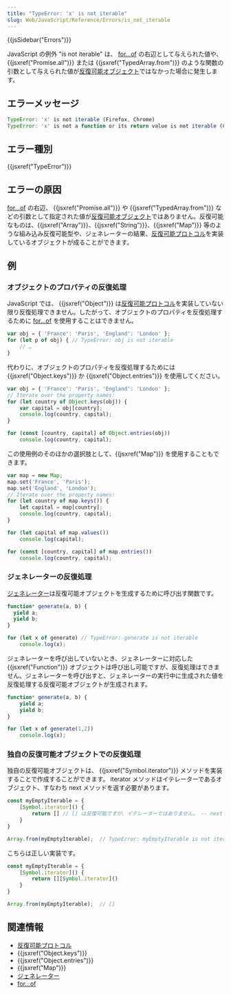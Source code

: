 ```yaml
---
title: "TypeError: 'x' is not iterable"
slug: Web/JavaScript/Reference/Errors/is_not_iterable
---
```


{{jsSidebar("Errors")}}

JavaScript の例外 "is not iterable" は、 [for…of](/ja/docs/Web/JavaScript/Guide/Loops_and_iteration#for...of_statement) の右辺として与えられた値や、 {{jsxref("Promise.all")}} または {{jsxref("TypedArray.from")}} のような関数の引数として与えられた値が[反復可能オブジェクト](/ja/docs/Web/JavaScript/Reference/Iteration_protocols)ではなかった場合に発生します。

## エラーメッセージ

```js
TypeError: 'x' is not iterable (Firefox, Chrome)
TypeError: 'x' is not a function or its return value is not iterable (Chrome)
```

## エラー種別

{{jsxref("TypeError")}}

## エラーの原因

[for…of](/ja/docs/Web/JavaScript/Guide/Loops_and_iteration#for...of_statement) の右辺、 {{jsxref("Promise.all")}} や {{jsxref("TypedArray.from")}} などの引数として指定された値が[反復可能オブジェクト](/ja/docs/Web/JavaScript/Reference/Iteration_protocols)ではありません。反復可能なものは、{{jsxref("Array")}}、{{jsxref("String")}}、{{jsxref("Map")}} 等のような組み込み反復可能型や、ジェネレーターの結果、[反復可能プロトコル](/ja/docs/Web/JavaScript/Reference/Iteration_protocols#反復可能プロトコル)を実装しているオブジェクトが成ることができます。</p>

## 例

### オブジェクトのプロパティの反復処理

JavaScript では、 {{jsxref("Object")}} は[反復可能プロトコル](/ja/docs/Web/JavaScript/Reference/Iteration_protocols#反復可能プロトコル)を実装していない限り反復処理できません。したがって、オブジェクトのプロパティを反復処理するために [for…of](/ja/docs/Web/JavaScript/Guide/Loops_and_iteration#for...of_statement) を使用することはできません。</p>

```js example-bad
var obj = { 'France': 'Paris', 'England': 'London' };
for (let p of obj) { // TypeError: obj is not iterable
    // …
}
```

代わりに、オブジェクトのプロパティを反復処理するためには {{jsxref("Object.keys")}} か {{jsxref("Object.entries")}} を使用してください。

```js example-good
var obj = { 'France': 'Paris', 'England': 'London' };
// Iterate over the property names:
for (let country of Object.keys(obj)) {
    var capital = obj[country];
    console.log(country, capital);
}

for (const [country, capital] of Object.entries(obj))
    console.log(country, capital);
```

この使用例のそのほかの選択肢として、{{jsxref("Map")}} を使用することもできます。

```js example-good
var map = new Map;
map.set('France', 'Paris');
map.set('England', 'London');
// Iterate over the property names:
for (let country of map.keys()) {
    let capital = map[country];
    console.log(country, capital);
}

for (let capital of map.values())
    console.log(capital);

for (const [country, capital] of map.entries())
    console.log(country, capital);
```

### ジェネレーターの反復処理

[ジェネレーター](/ja/docs/Web/JavaScript/Guide/Iterators_and_Generators#generators)は反復可能オブジェクトを生成するために呼び出す関数です。</p>

```js example-bad
function* generate(a, b) {
  yield a;
  yield b;
}

for (let x of generate) // TypeError: generate is not iterable
    console.log(x);
```

ジェネレーターを呼び出していないとき、ジェネレーターに対応した {{jsxref("Function")}} オブジェクトは呼び出し可能ですが、反復処理はできません。ジェネレーターを呼び出すと、ジェネレーターの実行中に生成された値を反復処理する反復可能オブジェクトが生成されます。

```js example-good
function* generate(a, b) {
    yield a;
    yield b;
}

for (let x of generate(1,2))
    console.log(x);
```

### 独自の反復可能オブジェクトでの反復処理

独自の反復可能オブジェクトは、 {{jsxref("Symbol.iterator")}} メソッドを実装することで作成することができます。 iterator メソッドはイテレーターであるオブジェクト、すなわち next メソッドを返す必要があります。

```js example-bad
const myEmptyIterable = {
    [Symbol.iterator]() {
        return [] // [] は反復可能ですが、イテレーターではありません。 -- next メソッドがないからです。
    }
}

Array.from(myEmptyIterable);  // TypeError: myEmptyIterable is not iterable
```

こちらは正しい実装です。

```js example-good
const myEmptyIterable = {
    [Symbol.iterator]() {
        return [][Symbol.iterator]()
    }
}

Array.from(myEmptyIterable);  // []
```

## 関連情報

- [反復可能プロトコル](/ja/docs/Web/JavaScript/Reference/Iteration_protocols#反復可能プロトコル)
- {{jsxref("Object.keys")}}
- {{jsxref("Object.entries")}}
- {{jsxref("Map")}}
- [ジェネレーター](/ja/docs/Web/JavaScript/Guide/Iterators_and_Generators#generators)
- [for…of](/ja/docs/Web/JavaScript/Guide/Loops_and_iteration#for...of_statement)
